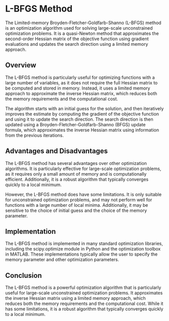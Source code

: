# L-BFGS Method

The Limited-memory Broyden-Fletcher-Goldfarb-Shanno (L-BFGS) method is an optimization algorithm used for solving large-scale unconstrained optimization problems. It is a quasi-Newton method that approximates the second-order Hessian matrix of the objective function using gradient evaluations and updates the search direction using a limited memory approach.

## Overview

The L-BFGS method is particularly useful for optimizing functions with a large number of variables, as it does not require the full Hessian matrix to be computed and stored in memory. Instead, it uses a limited memory approach to approximate the inverse Hessian matrix, which reduces both the memory requirements and the computational cost.

The algorithm starts with an initial guess for the solution, and then iteratively improves the estimate by computing the gradient of the objective function and using it to update the search direction. The search direction is then updated using a Broyden-Fletcher-Goldfarb-Shanno (BFGS) update formula, which approximates the inverse Hessian matrix using information from the previous iterations.

## Advantages and Disadvantages

The L-BFGS method has several advantages over other optimization algorithms. It is particularly effective for large-scale optimization problems, as it requires only a small amount of memory and is computationally efficient. Additionally, it is a robust algorithm that typically converges quickly to a local minimum.

However, the L-BFGS method does have some limitations. It is only suitable for unconstrained optimization problems, and may not perform well for functions with a large number of local minima. Additionally, it may be sensitive to the choice of initial guess and the choice of the memory parameter.

## Implementation

The L-BFGS method is implemented in many standard optimization libraries, including the scipy.optimize module in Python and the optimization toolbox in MATLAB. These implementations typically allow the user to specify the memory parameter and other optimization parameters.

## Conclusion

The L-BFGS method is a powerful optimization algorithm that is particularly useful for large-scale unconstrained optimization problems. It approximates the inverse Hessian matrix using a limited memory approach, which reduces both the memory requirements and the computational cost. While it has some limitations, it is a robust algorithm that typically converges quickly to a local minimum.
